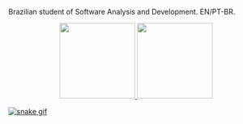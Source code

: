 Brazilian student of Software Analysis and Development. EN/PT-BR.
<div align="center">
  <a href="https://github.com/bolshooi">
  <img height="149em" src="https://github-readme-stats.vercel.app/api?username=bolshooi&show_icons=true&theme=tokyonight&include_all_commits=true&count_private=true"/>
  <img height="149em" src="https://github-readme-stats.vercel.app/api/top-langs/?username=bolshooi&layout=compact&langs_count=7&theme=tokyonight"/>
</div>
<p dir="auto"><a target="_blank" rel="noopener noreferrer" href="https://github.com/bolshooi/bolshooi/blob/output/github-contribution-grid-snake.svg"><img src="https://github.com/bolshooi/bolshooi/raw/output/github-contribution-grid-snake.svg" alt="snake gif" style="max-width: 100%;"></a></p>
